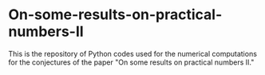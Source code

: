 # On-some-results-on-practical-numbers-II

This is the repository of Python codes used for the numerical computations for the conjectures of the paper "On some results on practical numbers II."
